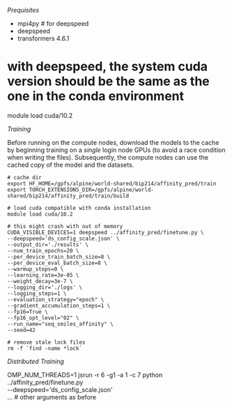 *Prequisites*

- mpi4py # for deepspeed
- deepspeed
- transformers 4.6.1

# with deepspeed, the system cuda version should be the same as the one in the conda environment
module load cuda/10.2

*Training*

Before running on the compute nodes, download the models to the cache by
beginning training on a *single* login node GPUs (to avoid a race condition when
writing the files). Subsequently, the compute nodes can use the cached copy of the model
and the datasets.

```
# cache dir
export HF_HOME=/gpfs/alpine/world-shared/bip214/affinity_pred/train
export TORCH_EXTENSIONS_DIR=/gpfs/alpine/world-shared/bip214/affinity_pred/train/build

# load cuda compatible with conda installation
module load cuda/10.2

# this might crash with out of memory
CUDA_VISIBLE_DEVICES=1 deepspeed ../affinity_pred/finetune.py \
--deepspeed='ds_config_scale.json' \
--output_dir='./results' \
--num_train_epochs=20 \
--per_device_train_batch_size=8 \
--per_device_eval_batch_size=8 \
--warmup_steps=0 \
--learning_rate=3e-05 \
--weight_decay=3e-7 \
--logging_dir='./logs' \
--logging_steps=1 \
--evaluation_strategy="epoch" \
--gradient_accumulation_steps=1 \
--fp16=True \
--fp16_opt_level="02" \
--run_name="seq_smiles_affinity" \
--seed=42

# remove stale lock files
rm -f `find -name *lock`
```

*Distributed Training*

OMP_NUM_THREADS=1 jsrun -r 6 -g1 -a 1 -c 7 python ../affinity_pred/finetune.py \
    --deepspeed='ds_config_scale.json' \
    ... # other arguments as before
